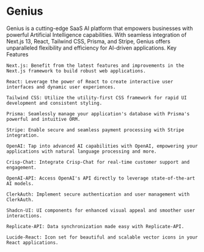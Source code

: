 # Genius 


Genius is a cutting-edge SaaS AI platform that empowers businesses with powerful Artificial Intelligence capabilities. With seamless integration of Next.js 13, React, Tailwind CSS, Prisma, and Stripe, Genius offers unparalleled flexibility and efficiency for AI-driven applications.
Key Features

    Next.js: Benefit from the latest features and improvements in the Next.js framework to build robust web applications.

    React: Leverage the power of React to create interactive user interfaces and dynamic user experiences.

    Tailwind CSS: Utilize the utility-first CSS framework for rapid UI development and consistent styling.

    Prisma: Seamlessly manage your application's database with Prisma's powerful and intuitive ORM.

    Stripe: Enable secure and seamless payment processing with Stripe integration.

    OpenAI: Tap into advanced AI capabilities with OpenAI, empowering your applications with natural language processing and more.

    Crisp-Chat: Integrate Crisp-Chat for real-time customer support and engagement.

    OpenAI-API: Access OpenAI's API directly to leverage state-of-the-art AI models.

    ClerkAuth: Implement secure authentication and user management with ClerkAuth.

    Shadcn-UI: UI components for enhanced visual appeal and smoother user interactions.

    Replicate-API: Data synchronization made easy with Replicate-API.

    Lucide-React: Icon set for beautiful and scalable vector icons in your React applications.

